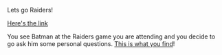 Lets go Raiders!

[Here's the link](https://www.google.com)

You see Batman at the Raiders game you are attending and you decide
to go ask him some personal questions. [This is what you find](https://github.com/udacity/create-your-own-adventure/blob/master/english/batman/batman.md)!